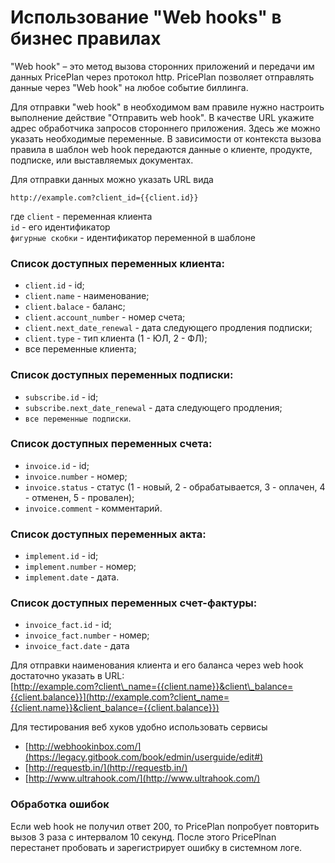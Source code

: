 # Использование "Web hooks" в бизнес правилах

"Web hook" – это метод вызова сторонних приложений и передачи им данных PricePlan через протокол http. PricePlan позволяет отправлять данные через "Web hook" на любое событие биллинга.

Для отправки "web hook" в необходимом вам правиле нужно настроить выполнение действие "Отправить web hook". В качестве URL укажите адрес обработчика запросов стороннего приложения. Здесь же можно указать необходимые переменные. В зависимости от контекста вызова правила в шаблон web hook передаются данные о клиенте, продукте, подписке, или выставляемых документах.

Для отправки данных можно указать URL вида

`http://example.com?client_id={{client.id}}`

где `client` - переменная клиента  
`id` - его идентификатор  
`фигурные скобки` - идентификатор переменной в шаблоне

### Список доступных переменных клиента:

* `client.id`  - id;
* `client.name`  - наименование;
* `client.balace`  - баланс;
* `client.account_number`  - номер счета;
* `client.next_date_renewal`  - дата следующего продления подписки;
* `client.type`  - тип клиента \(1 - ЮЛ, 2 - ФЛ\);
* все переменные клиента;

### Список доступных переменных подписки:

* `subscribe.id`  - id;
* `subscribe.next_date_renewal`  - дата следующего продления;
* `все переменные подписки`.

### Список доступных переменных счета:

* `invoice.id`  - id;
* `invoice.number`  - номер;
* `invoice.status`  - статус \(1 - новый, 2 - обрабатывается, 3 - оплачен, 4 - отменен, 5 - провален\);
* `invoice.comment`  - комментарий.

### Список доступных переменных акта:

* `implement.id`  - id;
* `implement.number`  - номер;
* `implement.date`  - дата.

### Список доступных переменных счет-фактуры:

* `invoice_fact.id`  - id;
* `invoice_fact.number`  - номер;
* `invoice_fact.date`  - дата  

Для отправки наименования клиента и его баланса через web hook достаточно указать в URL:  
[http://example.com?client\_name={{client.name}}&client\_balance={{client.balance}}](http://example.com?client_name={{client.name}}&client_balance={{client.balance}})

Для тестирования веб хуков удобно использовать сервисы

* [http://webhookinbox.com/](https://legacy.gitbook.com/book/edmin/userguide/edit#)
* [http://requestb.in/](http://requestb.in/) 
* [http://www.ultrahook.com/](http://www.ultrahook.com/)

### Обработка ошибок

Если web hook не получил ответ 200, то PricePlan попробует повторить вызов 3 раза с интервалом 10 секунд. После этого PricePlnan перестанет пробовать и зарегистрирует ошибку в системном логе.

